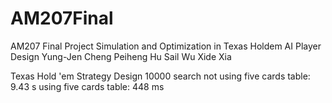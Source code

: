 # AM207Final
AM207 Final Project
Simulation and Optimization in Texas Holdem AI Player Design
Yung-Jen Cheng
Peiheng Hu
Sail Wu
Xide Xia


Texas Hold 'em Strategy Design
10000 search
not using five cards table: 9.43 s
using five cards table: 448 ms